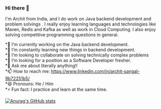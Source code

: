 ### Hi there 👋

I'm Archit from India, and I do work on Java backend development and problem solvings . I really enjoy learning languages and technologies like Maven, Redis and Kafka as well as work in Cloud Computing. I also enjoy solving competitive programming questions in general.

*🔭 I’m currently working on the Java backend development.<br>
*🌱 I’m constantly learning new things in backend development. <br>
*👯 I’m looking to collaborate on solving technically complex problems  <br>
*🤔 I’m looking for a position as a Software Developer fresher. <br>
*💬 Ask me about literally anything!! <br>
*📫 How to reach me: https://www.linkedin.com/in/archit-sangal-9b72251b5/   <br>
*😄 Pronouns: He / Him    <br>
*⚡ Fun fact: I practice and learn at the same time.    <br>

[![Anurag's GitHub stats](https://github-readme-stats.vercel.app/api?username=architsangal-1729)](https://github.com/anuraghazra/github-readme-stats)
